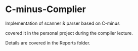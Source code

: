 # C-minus-Complier
Implementation of scanner &amp; parser based on C-minus

covered it in the personal project during the compiler lecture.

Details are covered in the Reports folder.
